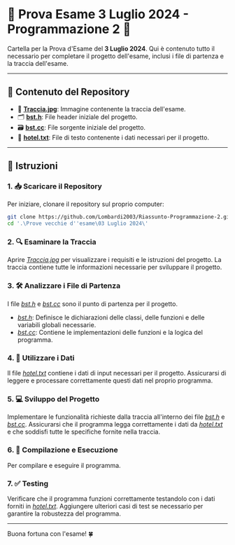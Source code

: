 # 🌟 Prova Esame 3 Luglio 2024 - Programmazione 2 🌟

Cartella per la Prova d'Esame del **3 Luglio 2024**. Qui è contenuto tutto il necessario per completare il progetto dell'esame, inclusi i file di partenza e la traccia dell'esame.

---

## 📂 Contenuto del Repository

- 📄 **[Traccia.jpg](Traccia.jpg)**: Immagine contenente la traccia dell'esame.
- 🗂️ **[bst.h](bst.h)**: File header iniziale del progetto.
- 🗃️ **[bst.cc](bst.cc)**: File sorgente iniziale del progetto.
- 📑 **[hotel.txt](hotel.txt)**: File di testo contenente i dati necessari per il progetto.

---

## 📝 Istruzioni

### 1. 📥 Scaricare il Repository

Per iniziare, clonare il repository sul proprio computer:

```bash
git clone https://github.com/Lombardi2003/Riassunto-Programmazione-2.git
cd '.\Prove vecchie d''esame\03 Luglio 2024\'
```
### 2. 🔍 Esaminare la Traccia

Aprire *[Traccia.jpg](Traccia.jpg)* per visualizzare i requisiti e le istruzioni del progetto. La traccia contiene tutte le informazioni necessarie per sviluppare il progetto.

### 3. 🛠️ Analizzare i File di Partenza

I file *[bst.h](bst.h)* e *[bst.cc](bst.cc)* sono il punto di partenza per il progetto. 

- *[bst.h](bst.h)*: Definisce le dichiarazioni delle classi, delle funzioni e delle variabili globali necessarie.
- *[bst.cc](bst.c)*: Contiene le implementazioni delle funzioni e la logica del programma.

### 4. 📂 Utilizzare i Dati

Il file *[hotel.txt](hotel.txt)* contiene i dati di input necessari per il progetto. Assicurarsi di leggere e processare correttamente questi dati nel proprio programma.

### 5. 💻 Sviluppo del Progetto

Implementare le funzionalità richieste dalla traccia all'interno dei file *[bst.h](bst.h)* e *[bst.cc](bst.c)*. Assicurarsi che il programma legga correttamente i dati da *[hotel.txt](hotel.txt)* e che soddisfi tutte le specifiche fornite nella traccia.

### 6. 🚀 Compilazione e Esecuzione

Per compilare e eseguire il programma.

### 7. ✅ Testing

Verificare che il programma funzioni correttamente testandolo con i dati forniti in *[hotel.txt](hotel.txt)*. Aggiungere ulteriori casi di test se necessario per garantire la robustezza del programma.

---

Buona fortuna con l'esame! 🍀
